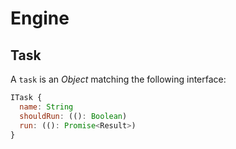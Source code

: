 # Engine

## Task

A `task` is an *Object* matching the following interface:

```js
ITask {
  name: String
  shouldRun: ((): Boolean)
  run: ((): Promise<Result>)
}
```
